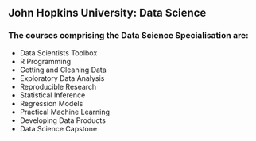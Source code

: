 ## John Hopkins University: Data Science
### The courses comprising the Data Science Specialisation are:

* Data Scientists Toolbox
* R Programming
* Getting and Cleaning Data
* Exploratory Data Analysis
* Reproducible Research
* Statistical Inference
* Regression Models
* Practical Machine Learning
* Developing Data Products
* Data Science Capstone






